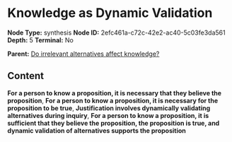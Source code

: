 # Knowledge as Dynamic Validation

**Node Type:** synthesis
**Node ID:** 2efc461a-c72c-42e2-ac40-5c03fe3da561
**Depth:** 5
**Terminal:** No

**Parent:** [Do irrelevant alternatives affect knowledge?](do-irrelevant-alternatives-affect-knowledge-antithesis-d9941f0d-0bd3-4a1c-bf53-16d32c761a7a.md)

## Content

**For a person to know a proposition, it is necessary that they believe the proposition**, **For a person to know a proposition, it is necessary for the proposition to be true**, **Justification involves dynamically validating alternatives during inquiry**, **For a person to know a proposition, it is sufficient that they believe the proposition, the proposition is true, and dynamic validation of alternatives supports the proposition**
